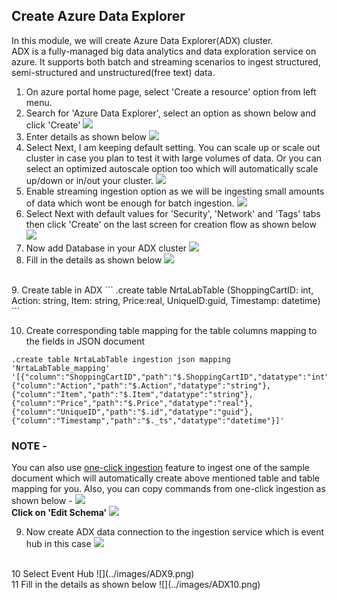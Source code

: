 ## Create Azure Data Explorer
In this module, we will create Azure Data Explorer(ADX) cluster.<br>
ADX is a fully-managed big data analytics and data exploration service on azure. It supports both batch and streaming scenarios to ingest structured, semi-structured and unstructured(free text) data.

1. On azure portal home page, select 'Create a resource' option from left menu.
2. Search for 'Azure Data Explorer', select an option as shown below and click 'Create'
![](../images/ADX1.png)
3. Enter details as shown below
![](../images/ADX2.png)
4. Select Next, I am keeping default setting. You can scale up or scale out cluster in case you plan to test it with large volumes of data. Or you can select an optimized autoscale option too which will automatically scale up/down or in/out your cluster.
![](../images/ADX3.png)
5. Enable streaming ingestion option as we will be ingesting small amounts of data which wont be enough for batch ingestion. 
![](../images/ADX4.png)
6. Select Next with default values for 'Security', 'Network' and 'Tags' tabs then click 'Create' on the last screen for creation flow as shown below
![](../images/ADX5.png)
7. Now add Database in your ADX cluster
![](../images/ADX6.png)
8. Fill in the details as shown below
![](../images/ADX7.png)
<br>
9. Create table in ADX
```
.create table NrtaLabTable (ShoppingCartID: int, Action: string, Item: string, Price:real, UniqueID:guid, Timestamp: datetime)
```

10. Create corresponding table mapping for the table columns mapping to the fields in JSON document
```
.create table NrtaLabTable ingestion json mapping 'NrtaLabTable_mapping' '[{"column":"ShoppingCartID","path":"$.ShoppingCartID","datatype":"int"},{"column":"Action","path":"$.Action","datatype":"string"},{"column":"Item","path":"$.Item","datatype":"string"},{"column":"Price","path":"$.Price","datatype":"real"},{"column":"UniqueID","path":"$.id","datatype":"guid"},{"column":"Timestamp","path":"$._ts","datatype":"datetime"}]'
```
### NOTE -
You can also use [one-click ingestion](https://docs.microsoft.com/en-us/azure/data-explorer/ingest-data-one-click) feature to ingest one of the sample document which will automatically create above mentioned table and table mapping for you. Also, you can copy commands from one-click ingestion as shown below -
![](../images/OneClickIngestion1.png)
<br/>
**Click on 'Edit Schema'**
![](../images/OneClickIngestion2.png)
<br/>

9. Now create ADX data connection to the ingestion service which is event hub in this case
![](../images/ADX8.png)
<br>
10 Select Event Hub
![](../images/ADX9.png)
<br>
11 Fill in the details as shown below
![](../images/ADX10.png)
